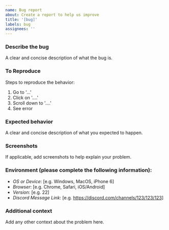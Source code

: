 ```yaml
---
name: Bug report
about: Create a report to help us improve
title: '[bug]'
labels: bug
assignees: ''
---
```


### Describe the bug

A clear and concise description of what the bug is.

### To Reproduce

Steps to reproduce the behavior:

1. Go to '...'
2. Click on '....'
3. Scroll down to '....'
4. See error

### Expected behavior

A clear and concise description of what you expected to happen.

### Screenshots

If applicable, add screenshots to help explain your problem.

### Environment (please complete the following information):

- _OS or Device_: [e.g. Windows, MacOS, iPhone 6]
- _Browser_: [e.g. Chrome, Safari, iOS/Android]
- _Version_: [e.g. 22]
- _Discord Message Link_: [e.g. https://discord.com/channels/123/123/123]

### Additional context

Add any other context about the problem here.
